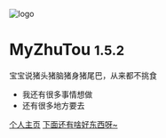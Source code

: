 <!-- _coverpage.md -->


![logo](/_media/icon.svg)

# MyZhuTou <small>1.5.2</small>

宝宝说猪头猪脑猪身猪尾巴，从来都不挑食

- 我还有很多事情想做
- 还有很多地方要去


[个人主页](https://github.com/lankerens)
[下面还有啥好东西呀~](#myzhutou)